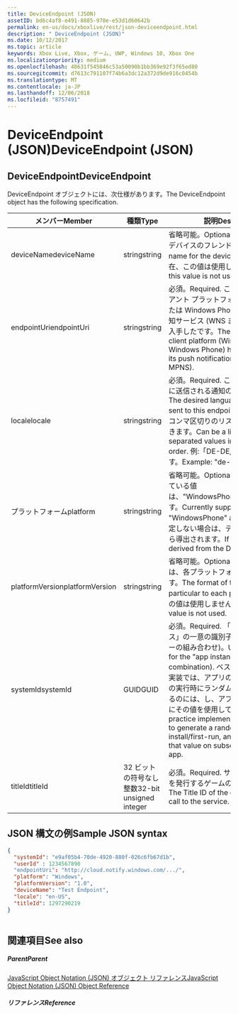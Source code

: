 ```yaml
---
title: DeviceEndpoint (JSON)
assetID: bd6c4af8-e491-8885-970e-e53d1d60642b
permalink: en-us/docs/xboxlive/rest/json-deviceendpoint.html
description: " DeviceEndpoint (JSON)"
ms.date: 10/12/2017
ms.topic: article
keywords: Xbox Live, Xbox, ゲーム, UWP, Windows 10, Xbox One
ms.localizationpriority: medium
ms.openlocfilehash: 48631f545846c53a50090b1bb369e92f3f65ed80
ms.sourcegitcommit: d7613c791107f74b6a3dc12a372d9de916c0454b
ms.translationtype: MT
ms.contentlocale: ja-JP
ms.lasthandoff: 12/06/2018
ms.locfileid: "8757491"
---
```

# <a name="deviceendpoint-json"></a><span data-ttu-id="468d0-104">DeviceEndpoint (JSON)</span><span class="sxs-lookup"><span data-stu-id="468d0-104">DeviceEndpoint (JSON)</span></span>
 
<a id="ID4EO"></a>

 
## <a name="deviceendpoint"></a><span data-ttu-id="468d0-105">DeviceEndpoint</span><span class="sxs-lookup"><span data-stu-id="468d0-105">DeviceEndpoint</span></span>
 
<span data-ttu-id="468d0-106">DeviceEndpoint オブジェクトには、次仕様があります。</span><span class="sxs-lookup"><span data-stu-id="468d0-106">The DeviceEndpoint object has the following specification.</span></span>
 
| <span data-ttu-id="468d0-107">メンバー</span><span class="sxs-lookup"><span data-stu-id="468d0-107">Member</span></span>| <span data-ttu-id="468d0-108">種類</span><span class="sxs-lookup"><span data-stu-id="468d0-108">Type</span></span>| <span data-ttu-id="468d0-109">説明</span><span class="sxs-lookup"><span data-stu-id="468d0-109">Description</span></span>| 
| --- | --- | --- | 
| <span data-ttu-id="468d0-110">deviceName</span><span class="sxs-lookup"><span data-stu-id="468d0-110">deviceName</span></span>| <span data-ttu-id="468d0-111">string</span><span class="sxs-lookup"><span data-stu-id="468d0-111">string</span></span>| <span data-ttu-id="468d0-112">省略可能。</span><span class="sxs-lookup"><span data-stu-id="468d0-112">Optional.</span></span> <span data-ttu-id="468d0-113">該当する場合は、デバイスのフレンドリ名。</span><span class="sxs-lookup"><span data-stu-id="468d0-113">A friendly name for the device, if applicable.</span></span> <span data-ttu-id="468d0-114">現在、この値は使用しません。</span><span class="sxs-lookup"><span data-stu-id="468d0-114">Currently this value is not used.</span></span>| 
| <span data-ttu-id="468d0-115">endpointUri</span><span class="sxs-lookup"><span data-stu-id="468d0-115">endpointUri</span></span>| <span data-ttu-id="468d0-116">string</span><span class="sxs-lookup"><span data-stu-id="468d0-116">string</span></span>| <span data-ttu-id="468d0-117">必須。</span><span class="sxs-lookup"><span data-stu-id="468d0-117">Required.</span></span> <span data-ttu-id="468d0-118">この URL は、クライアント プラットフォーム (Windows または Windows Phone) が、プッシュ通知サービス (WNS または MPNS) から入手したです。</span><span class="sxs-lookup"><span data-stu-id="468d0-118">The URL that the client platform (Windows or Windows Phone) has obtained from its push notification service (WNS or MPNS).</span></span>| 
| <span data-ttu-id="468d0-119">locale</span><span class="sxs-lookup"><span data-stu-id="468d0-119">locale</span></span>| <span data-ttu-id="468d0-120">string</span><span class="sxs-lookup"><span data-stu-id="468d0-120">string</span></span>| <span data-ttu-id="468d0-121">必須。</span><span class="sxs-lookup"><span data-stu-id="468d0-121">Required.</span></span> <span data-ttu-id="468d0-122">このエンドポイントに送信される通知の目的の言語です。</span><span class="sxs-lookup"><span data-stu-id="468d0-122">The desired language of notifications sent to this endpoint.</span></span> <span data-ttu-id="468d0-123">優先順位の値をコンマ区切りのリストであることができます。</span><span class="sxs-lookup"><span data-stu-id="468d0-123">Can be a list of comma-separated values in preference order.</span></span> <span data-ttu-id="468d0-124">例:「DE-DE, EN-US, en」します。</span><span class="sxs-lookup"><span data-stu-id="468d0-124">Example: "de-DE, en-US, en".</span></span>| 
| <span data-ttu-id="468d0-125">プラットフォーム</span><span class="sxs-lookup"><span data-stu-id="468d0-125">platform</span></span>| <span data-ttu-id="468d0-126">string</span><span class="sxs-lookup"><span data-stu-id="468d0-126">string</span></span>| <span data-ttu-id="468d0-127">省略可能。</span><span class="sxs-lookup"><span data-stu-id="468d0-127">Optional.</span></span> <span data-ttu-id="468d0-128">現在サポートされている値は、"WindowsPhone"と"Windows"です。</span><span class="sxs-lookup"><span data-stu-id="468d0-128">Currently supported values are "WindowsPhone" and "Windows".</span></span> <span data-ttu-id="468d0-129">指定しない場合は、デバイス トークンから導出されます。</span><span class="sxs-lookup"><span data-stu-id="468d0-129">If not specified, it is derived from the Device token.</span></span>| 
| <span data-ttu-id="468d0-130">platformVersion</span><span class="sxs-lookup"><span data-stu-id="468d0-130">platformVersion</span></span>| <span data-ttu-id="468d0-131">string</span><span class="sxs-lookup"><span data-stu-id="468d0-131">string</span></span>| <span data-ttu-id="468d0-132">省略可能。</span><span class="sxs-lookup"><span data-stu-id="468d0-132">Optional.</span></span> <span data-ttu-id="468d0-133">この文字列の形式は、各プラットフォームを特定します。</span><span class="sxs-lookup"><span data-stu-id="468d0-133">The format of this string is particular to each platform.</span></span> <span data-ttu-id="468d0-134">現在、この値は使用しません。</span><span class="sxs-lookup"><span data-stu-id="468d0-134">Currently this value is not used.</span></span>| 
| <span data-ttu-id="468d0-135">systemId</span><span class="sxs-lookup"><span data-stu-id="468d0-135">systemId</span></span>| <span data-ttu-id="468d0-136">GUID</span><span class="sxs-lookup"><span data-stu-id="468d0-136">GUID</span></span>| <span data-ttu-id="468d0-137">必須。</span><span class="sxs-lookup"><span data-stu-id="468d0-137">Required.</span></span> <span data-ttu-id="468d0-138">「アプリ インスタンス」の一意の識別子 (デバイス/ユーザーの組み合わせ)。</span><span class="sxs-lookup"><span data-stu-id="468d0-138">Unique identifier for the "app instance" (device/user combination).</span></span> <span data-ttu-id="468d0-139">ベスト プラクティスの実装では、アプリのインストール/最初の実行時にランダムな GUID を生成するのには、し、アプリの以降の実行時にその値を使用してに進みます。</span><span class="sxs-lookup"><span data-stu-id="468d0-139">Best practice implementation is for an app to generate a random GUID upon install/first-run, and continue to use that value on subsequent runs of the app.</span></span>| 
| <span data-ttu-id="468d0-140">titleId</span><span class="sxs-lookup"><span data-stu-id="468d0-140">titleId</span></span>| <span data-ttu-id="468d0-141">32 ビットの符号なし整数</span><span class="sxs-lookup"><span data-stu-id="468d0-141">32-bit unsigned integer</span></span>| <span data-ttu-id="468d0-142">必須。</span><span class="sxs-lookup"><span data-stu-id="468d0-142">Required.</span></span> <span data-ttu-id="468d0-143">サービスに呼び出しを発行するゲームのタイトル ID です。</span><span class="sxs-lookup"><span data-stu-id="468d0-143">The Title ID of the game issuing the call to the service.</span></span>| 
  
<a id="ID4EGD"></a>

 
## <a name="sample-json-syntax"></a><span data-ttu-id="468d0-144">JSON 構文の例</span><span class="sxs-lookup"><span data-stu-id="468d0-144">Sample JSON syntax</span></span>
 

```json
{
  "systemId": "e9af05b4-70de-4920-880f-026c6fb67d1b",
  "userId" : 1234567890
  "endpointUri": "http://cloud.notify.windows.com/.../",
  "platform": "Windows",
  "platformVersion": "1.0",
  "deviceName": "Test Endpoint",
  "locale": "en-US",
  "titleId": 1297290219
}
    
```

  
<a id="ID4EPD"></a>

 
## <a name="see-also"></a><span data-ttu-id="468d0-145">関連項目</span><span class="sxs-lookup"><span data-stu-id="468d0-145">See also</span></span>
 
<a id="ID4ERD"></a>

 
##### <a name="parent"></a><span data-ttu-id="468d0-146">Parent</span><span class="sxs-lookup"><span data-stu-id="468d0-146">Parent</span></span> 

[<span data-ttu-id="468d0-147">JavaScript Object Notation (JSON) オブジェクト リファレンス</span><span class="sxs-lookup"><span data-stu-id="468d0-147">JavaScript Object Notation (JSON) Object Reference</span></span>](atoc-xboxlivews-reference-json.md)

  
<a id="ID4E4D"></a>

 
##### <a name="reference"></a><span data-ttu-id="468d0-148">リファレンス</span><span class="sxs-lookup"><span data-stu-id="468d0-148">Reference</span></span>   